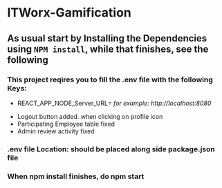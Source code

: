 # ITWorx-Gamification
## As usual start by Installing the Dependencies using `NPM install`, while that finishes, see the following
### This project reqires you to fill the **.env** file with the following Keys:

- REACT_APP_NODE_Server_URL= 
	_for example: http://localhost:8080_

* Logout button added. when clicking on profile icon
* Participating Employee table fixed
* Admin review activity fixed

### .env file Location: should be placed along side package.json file


### When npm install finishes, do npm start